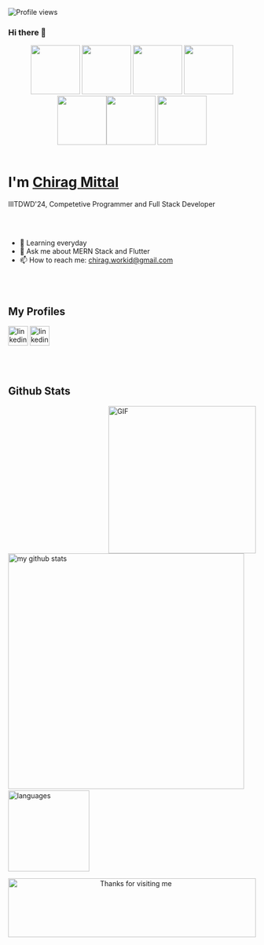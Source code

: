 ![Profile views](https://gpvc.arturio.dev/chiragmittal8011) 
### Hi there 👋
<p align="center">
<!-- <img src="https://github.com/chirag35847/chirag35847/blob/main/images/icons8-python-480.png" width="100"> -->
   <img src="https://github.com/chirag35847/chirag35847/blob/main/images/icons8-c%2B%2B-480.png" width="100">
<img src="https://github.com/chirag35847/chirag35847/blob/main/images/mongodb_original_wordmark_logo_icon_146425.png" width="100">
<img src="https://github.com/chirag35847/chirag35847/blob/main/images/express_try3.png" width="100">
<img src="https://github.com/chirag35847/chirag35847/blob/main/images/reactjs.png" width="100">
<img src="https://github.com/chirag35847/chirag35847/blob/main/images/node_js_new.png" width="100"><img src="https://github.com/chirag35847/chirag35847/blob/main/images/flutter.png" width="100">
<img src="https://github.com/chirag35847/chirag35847/blob/main/images/icons8-git-480.png" width="100">
<!--    <img src="https://github.com/chiragmittal8011/chiragmittal8011/blob/main/images/icons8-jquery-500.png" width="100"> -->
   <br><br> 
</p>
<h1>I'm <a target="blank" href="https://www.linkedin.com/in/chirag35847/">Chirag Mittal</a></h1>
IIITDWD'24, Competetive Programmer and Full Stack Developer

<br><br>
- 🌱 Learning everyday
- 💬 Ask me about MERN Stack and Flutter 
- 📫 How to reach me: chirag.workid@gmail.com 

<br><br>
## My Profiles
[<img src='https://github.com/chirag35847/chirag35847/blob/main/profiles/linkedin.png' alt='linkedin' height='40'>](https://www.linkedin.com/in/chirag35847/) 
[<img src='https://github.com/chirag35847/chirag35847/blob/main/profiles/leetcode.png' alt='linkedin' height='40'>](https://leetcode.com/chirag1293/)

<br><br>
## Github Stats
<img align="right" alt="GIF" src="https://media.giphy.com/media/VTtANKl0beDFQRLDTh/giphy.gif" height='300px' />  

<img src="https://github-readme-stats.vercel.app/api?username=chirag35847&show_icons=true&line_height=21&theme=gotham" alt="my github stats" width="480"/>&nbsp;
<img src="https://github-readme-stats.vercel.app/api/top-langs/?username=chirag35847&layout=compact&theme=gotham" alt="languages" height="165">

<!-- <img src="https://github-readme-streak-stats.herokuapp.com/?user=chirag35847&layout=compact&theme=gotham" alt="sxmeer-ahmed" /> -->


<div align ="center">
<img height="120" alt="Thanks for visiting me" width="100%" src="https://raw.githubusercontent.com/BrunnerLivio/brunnerlivio/master/images/marquee.svg" />
</div>
